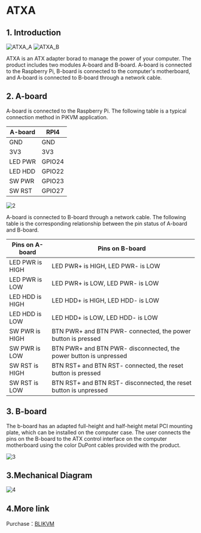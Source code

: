 # ATXA

## 1. Introduction

![ATXA_A](image/ATXA_A.png)
![ATXA_B](image/ATXA_B.png)

ATXA is an ATX adapter borad to manage the power of your computer. The product includes two modules A-board and B-board. A-board is connected to the Raspberry Pi, B-board is connected to the computer's motherboard, and A-board is connected to B-board through a network cable.

## 2. A-board
 A-board is connected to the Raspberry Pi. The following table is a typical connection method in PiKVM application.

| A-board | RPI4   |
| ------- | ------ |
| GND     | GND    |
| 3V3     | 3V3    |
| LED PWR | GPIO24 |
| LED HDD | GPIO22 |
| SW PWR  | GPIO23 |
| SW RST  | GPIO27 |

![2](image/status.png)

A-board is connected to B-board through a network cable. The following table is the corresponding relationship between the pin status of A-board and B-board.

| Pins on A-board | Pins on B-board |
| --------------- | ----------------- |
| LED PWR is HIGH | LED PWR+ is HIGH,  LED PWR- is LOW |
| LED PWR is LOW | LED PWR+ is LOW,  LED PWR- is LOW |
| LED HDD is HIGH | LED HDD+ is HIGH,  LED HDD- is LOW |
| LED HDD is LOW | LED HDD+ is LOW,  LED HDD- is LOW |
| SW PWR is HIGH | BTN PWR+ and BTN PWR- connected, the power button is pressed |
| SW PWR is LOW | BTN PWR+ and BTN PWR- disconnected, the power button is unpressed |
| SW RST is HIGH | BTN RST+ and BTN RST- connected, the reset button is pressed |
| SW RST is LOW | BTN RST+ and BTN RST- disconnected, the reset button is unpressed |

## 3. B-board

The b-board has an adapted full-height and half-height metal PCI mounting plate, which can be installed on the computer case. The user connects the pins on the B-board to the ATX control interface on the computer motherboard using the color DuPont cables provided with the product.

![3](image/physical_map.png)

## 3.Mechanical Diagram

![4](image/4.png)

## 4.More link
Purchase：<a href="https://www.aliexpress.com/item/1005003761450893.html?spm=a2g0o.store_pc_allProduct.8148356.12.4c8f16b4prvvUV" target="_blank">BLIKVM</a>
